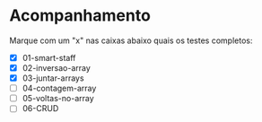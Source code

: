 # Acompanhamento

Marque com um "x" nas caixas abaixo quais os testes completos:

 - [x] 01-smart-staff
 - [x] 02-inversao-array
 - [x] 03-juntar-arrays
 - [ ] 04-contagem-array
 - [ ] 05-voltas-no-array
 - [ ] 06-CRUD
